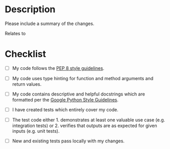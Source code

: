 # Description
Please include a summary of the changes.

Relates to <issue>

# Checklist
- [ ] My code follows the [PEP 8 style guidelines](https://www.python.org/dev/peps/pep-0008/).
- [ ] My code uses type hinting for function and method arguments and return values.
- [ ] My code contains descriptive and helpful docstrings 
which are formatted per the [Google Python Style Guidelines](http://google.github.io/styleguide/pyguide.html).
- [ ] I have created tests which entirely cover my code.
- [ ] The test code either 1. demonstrates at least one valuable use case (e.g. integration tests) 
or 2. verifies that outputs are as expected for given inputs (e.g. unit tests).
- [ ] New and existing tests pass locally with my changes.
 
